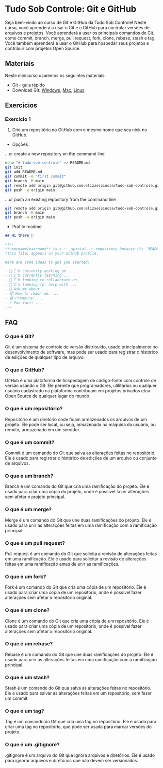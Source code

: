 # Tudo Sob Controle: Git e GitHub

Seja bem-vindo ao curso de Git e GitHub da Tudo Sob Controle! Neste curso, você aprenderá a usar o Git e o GitHub para controlar versões de arquivos e projetos. Você aprenderá a usar os principais comandos do Git, como commit, branch, merge, pull request, fork, clone, rebase, stash e tag. Você também aprenderá a usar o GitHub para hospedar seus projetos e contribuir com projetos Open Source.

## Materiais

Neste minicurso usaremos os seguintes materiais:

- [Git - guia rápido](https://rogerdudler.github.io/git-guide/index.pt_BR.html)
- Download Git: [Windows](https://git-scm.com/download/win), [Mac](https://git-scm.com/download/mac), [Linux](https://git-scm.com/download/linux)

## Exercícios

### Exercício 1

1. Crie um repositório no GitHub com o mesmo nome que seu nick no GitHub.

- Opções

…or create a new repository on the command line

```bash
echo "# tudo-sob-controle" >> README.md
git init
git add README.md
git commit -m "first commit"
git branch -M main
git remote add origin git@github.com:elizaespinoza/tudo-sob-controle.git
git push -u origin main
```

…or push an existing repository from the command line

```bash
git remote add origin git@github.com:elizaespinoza/tudo-sob-controle.git
git branch -M main
git push -u origin main
```

- Profile readme

```markdown
## Hi there 👋

<!--
**username/username** is a ✨ _special_ ✨ repository because its `README.md`
(this file) appears on your GitHub profile.

Here are some ideas to get you started:

- 🔭 I’m currently working on ...
- 🌱 I’m currently learning ...
- 👯 I’m looking to collaborate on ...
- 🤔 I’m looking for help with ...
- 💬 Ask me about ...
- 📫 How to reach me: ...
- 😄 Pronouns: ...
- ⚡ Fun fact: ...
-->
```

## FAQ

### O que é Git?

Git é um sistema de controle de versão distribuído, usado principalmente no desenvolvimento de software, mas pode ser usado para registrar o histórico de edições de qualquer tipo de arquivo.

### O que é GitHub?

GitHub é uma plataforma de hospedagem de código-fonte com controle de versão usando o Git. Ele permite que programadores, utilitários ou qualquer usuário cadastrado na plataforma contribuam em projetos privados e/ou Open Source de qualquer lugar do mundo.

### O que é um repositório?

Repositório é um diretório onde ficam armazenados os arquivos de um projeto. Ele pode ser local, ou seja, armazenado na máquina do usuário, ou remoto, armazenado em um servidor.

### O que é um commit?

Commit é um comando do Git que salva as alterações feitas no repositório. Ele é usado para registrar o histórico de edições de um arquivo ou conjunto de arquivos.

### O que é um branch?

Branch é um comando do Git que cria uma ramificação do projeto. Ele é usado para criar uma cópia do projeto, onde é possível fazer alterações sem afetar o projeto principal.

### O que é um merge?

Merge é um comando do Git que une duas ramificações do projeto. Ele é usado para unir as alterações feitas em uma ramificação com a ramificação principal.

### O que é um pull request?

Pull request é um comando do Git que solicita a revisão de alterações feitas em uma ramificação. Ele é usado para solicitar a revisão de alterações feitas em uma ramificação antes de unir as ramificações.

### O que é um fork?

Fork é um comando do Git que cria uma cópia de um repositório. Ele é usado para criar uma cópia de um repositório, onde é possível fazer alterações sem afetar o repositório original.

### O que é um clone?

Clone é um comando do Git que cria uma cópia de um repositório. Ele é usado para criar uma cópia de um repositório, onde é possível fazer alterações sem afetar o repositório original.

### O que é um rebase?

Rebase é um comando do Git que une duas ramificações do projeto. Ele é usado para unir as alterações feitas em uma ramificação com a ramificação principal.

### O que é um stash?

Stash é um comando do Git que salva as alterações feitas no repositório. Ele é usado para salvar as alterações feitas em um repositório, sem fazer um commit.

### O que é um tag?

Tag é um comando do Git que cria uma tag no repositório. Ele é usado para criar uma tag no repositório, que pode ser usada para marcar versões do projeto.

### O que é um .gitignore?

.gitignore é um arquivo do Git que ignora arquivos e diretórios. Ele é usado para ignorar arquivos e diretórios que não devem ser versionados.
